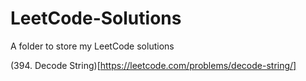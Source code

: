 # LeetCode-Solutions
A folder to store my LeetCode solutions

(394. Decode String)[https://leetcode.com/problems/decode-string/]
